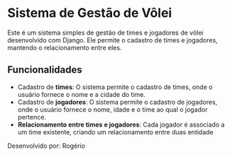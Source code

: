 # Sistema de Gestão de Vôlei

Este é um sistema simples de gestão de times e jogadores de vôlei desenvolvido com Django. Ele permite o cadastro de times e jogadores, mantendo o relacionamento entre eles.

## Funcionalidades

- Cadastro de **times**: O sistema permite o cadastro de times, onde o usuário fornece o nome e a cidade do time.
- Cadastro de **jogadores**: O sistema permite o cadastro de jogadores, onde o usuário fornece o nome, idade e o time ao qual o jogador pertence.
- **Relacionamento entre times e jogadores**: Cada jogador é associado a um time existente, criando um relacionamento entre duas entidade

Desenvolvido por: Rogério
